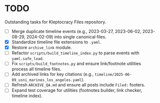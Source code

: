 # TODO

Outstanding tasks for Kleptocracy Files repository.

- [ ] Merge duplicate timeline events (e.g., 2023-03-27, 2023-06-02, 2023-08-29, 2024-02-09) into single canonical files.
- [x] Standardize timeline file extensions to `.yaml`.
- [x] Restore `archive_link` module.
- [ ] Refactor `scripts/build_timeline_index.py` to parse events with `yaml.safe_load`.
- [ ] Fix `scripts/build_footnotes.py` and ensure link/footnote utilities process all timeline files.
- [ ] Add archived links for key citations (e.g., `timeline/2025-06-09_usni_marines_los_angeles.yaml`).
- [ ] Refresh `ARCHIVE_QA.md` and ensure all posts include `Filed:` footers.
- [ ] Expand test coverage for utilities (footnotes builder, link checker, timeline index).
